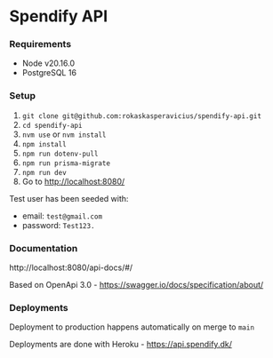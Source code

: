 # Spendify API

### Requirements
- Node v20.16.0
- PostgreSQL 16

### Setup
  1. `git clone git@github.com:rokaskasperavicius/spendify-api.git`
  2. `cd spendify-api`
  3. `nvm use` or `nvm install`
  4. `npm install`
  5. `npm run dotenv-pull`
  6. `npm run prisma-migrate`
  7. `npm run dev`
  8. Go to [http://localhost:8080/](http://localhost:8080/)

Test user has been seeded with:
  - email: `test@gmail.com`
  - password: `Test123.`


### Documentation
http://localhost:8080/api-docs/#/

Based on OpenApi 3.0 - https://swagger.io/docs/specification/about/

### Deployments
Deployment to production happens automatically on merge to `main`

Deployments are done with Heroku - https://api.spendify.dk/
